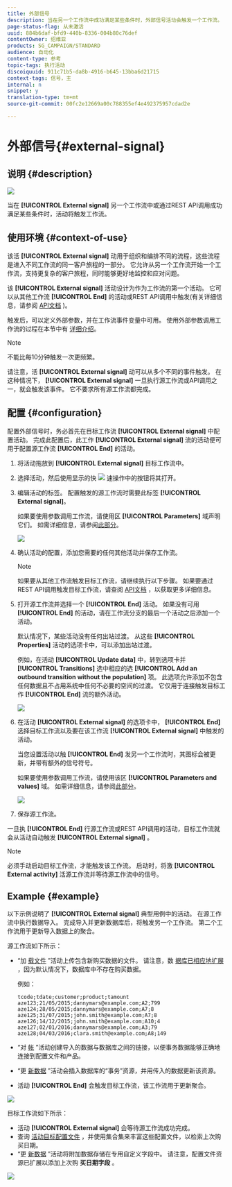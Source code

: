```yaml
---
title: 外部信号
description: 当在另一个工作流中成功满足某些条件时，外部信号活动会触发一个工作流。
page-status-flag: 从未激活
uuid: 884b6daf-bfd9-440b-8336-004b80c76def
contentOwner: 绍维亚
products: SG_CAMPAIGN/STANDARD
audience: 自动化
content-type: 参考
topic-tags: 执行活动
discoiquuid: 911c71b5-da8b-4916-b645-13bba6d21715
context-tags: 信号，主
internal: n
snippet: y
translation-type: tm+mt
source-git-commit: 00fc2e12669a00c788355ef4e492375957cdad2e

---
```



# 外部信号{#external-signal}

## 说明 {#description}

![](assets/signal.png)

当在 **[!UICONTROL External signal]** 另一个工作流中或通过REST API调用成功满足某些条件时，活动将触发工作流。

## 使用环境 {#context-of-use}

该活 **[!UICONTROL External signal]** 动用于组织和编排不同的流程，这些流程是进入不同工作流的同一客户旅程的一部分。 它允许从另一个工作流开始一个工作流，支持更复杂的客户旅程，同时能够更好地监控和应对问题。

该 **[!UICONTROL External signal]** 活动设计为作为工作流的第一个活动。 它可以从其他工作流 **[!UICONTROL End]** 的活动或REST API调用中触发(有关详细信息，请参阅 [API文档](https://final-docs.campaign.adobe.com/doc/standard/en/api/ACS_API.html#triggering-a-signal-activity) )。

触发后，可以定义外部参数，并在工作流事件变量中可用。 使用外部参数调用工作流的过程在本节中有 [详细介绍](../../automating/using/calling-a-workflow-with-external-parameters.md)。

>[!NOTE]
>
>不能比每10分钟触发一次更频繁。

请注意，活 **[!UICONTROL External signal]** 动可以从多个不同的事件触发。 在这种情况下， **[!UICONTROL External signal]** 一旦执行源工作流或API调用之一，就会触发该事件。 它不要求所有源工作流都完成。

## 配置 {#configuration}

配置外部信号时，务必首先在目标工作流 **[!UICONTROL External signal]** 中配置活动。 完成此配置后，此工作 **[!UICONTROL External signal]** 流的活动便可用于配置源工作流 **[!UICONTROL End]** 的活动。

1. 将活动拖放到 **[!UICONTROL External signal]** 目标工作流中。
1. 选择活动，然后使用显示的快 ![](assets/edit_darkgrey-24px.png) 速操作中的按钮将其打开。
1. 编辑活动的标签。 配置触发的源工作流时需要此标签 **[!UICONTROL External signal]**。

   如果要使用参数调用工作流，请使用区 **[!UICONTROL Parameters]** 域声明它们。 如需详细信息，请参阅[此部分](../../automating/using/calling-a-workflow-with-external-parameters.md#declaring-the-parameters-in-the-external-signal-activity)。

   ![](assets/external_signal_configuration.png)

1. 确认活动的配置，添加您需要的任何其他活动并保存工作流。

   >[!NOTE]
   >
   >如果要从其他工作流触发目标工作流，请继续执行以下步骤。 如果要通过REST API调用触发目标工作流，请查阅 [API文档](https://final-docs.campaign.adobe.com/doc/standard/en/api/ACS_API.html#triggering-a-signal-activity) ，以获取更多详细信息。

1. 打开源工作流并选择一个 **[!UICONTROL End]** 活动。 如果没有可用 **[!UICONTROL End]** 的活动，请在工作流分支的最后一个活动之后添加一个活动。

   默认情况下，某些活动没有任何出站过渡。 从这些 **[!UICONTROL Properties]** 活动的选项卡中，可以添加出站过渡。

   例如，在活动 **[!UICONTROL Update data]** 中，转到选项卡并 **[!UICONTROL Transitions]** 选中相应的选 **[!UICONTROL Add an outbound transition without the population]** 项。 此选项允许添加不包含任何数据且不占用系统中任何不必要的空间的过渡。 它仅用于连接触发目标工作 **[!UICONTROL End]** 流的额外活动。

   ![](assets/external_signal_empty_transition.png)

1. 在活动 **[!UICONTROL External signal]** 的选项卡中， **[!UICONTROL End]** 选择目标工作流以及要在该工作流 **[!UICONTROL External signal]** 中触发的活动。

   当您设置活动以触 **[!UICONTROL End]** 发另一个工作流时，其图标会被更新，并带有额外的信号符号。

   如果要使用参数调用工作流，请使用该区 **[!UICONTROL Parameters and values]** 域。 如需详细信息，请参阅[此部分](../../automating/using/calling-a-workflow-with-external-parameters.md#defining-the-parameters-when-calling-the-workflow)。

   ![](assets/external_signal_end.png)

1. 保存源工作流。

一旦执 **[!UICONTROL End]** 行源工作流或REST API调用的活动，目标工作流就会从活动自动触发 **[!UICONTROL External signal]** 。

>[!NOTE]
>
>必须手动启动目标工作流，才能触发该工作流。 启动时，将激 **[!UICONTROL External activity]** 活源工作流并等待源工作流中的信号。

## Example {#example}

以下示例说明了 **[!UICONTROL External signal]** 典型用例中的活动。 在源工作流中执行数据导入。 完成导入并更新数据库后，将触发另一个工作流。 第二个工作流用于更新导入数据上的聚合。

源工作流如下所示：

* “加 [载文件](../../automating/using/load-file.md) ”活动上传包含新购买数据的文件。 请注意，数 [据库已相应地扩展](../../developing/using/data-model-concepts.md) ，因为默认情况下，数据库中不存在购买数据。

   例如：

   ```
   tcode;tdate;customer;product;tamount
   aze123;21/05/2015;dannymars@example.com;A2;799
   aze124;28/05/2015;dannymars@example.com;A7;8
   aze125;31/07/2015;john.smith@example.com;A7;8
   aze126;14/12/2015;john.smith@example.com;A10;4
   aze127;02/01/2016;dannymars@example.com;A3;79
   aze128;04/03/2016;clara.smith@example.com;A8;149
   ```

* “对 [帐](../../automating/using/reconciliation.md) ”活动创建导入的数据与数据库之间的链接，以便事务数据能够正确地连接到配置文件和产品。
* “更 [新数据](../../automating/using/update-data.md) ”活动会插入数据库的“事务”资源，并用传入的数据更新该资源。
* 活动 **[!UICONTROL End]** 会触发目标工作流，该工作流用于更新聚合。

![](assets/signal_example_source1.png)

目标工作流如下所示：

* 活动 **[!UICONTROL External signal]** 会等待源工作流成功完成。
* 查询 [活动目标配置文件](../../automating/using/query.md#enriching-data) ，并使用集合集来丰富这些配置文件，以检索上次购买日期。
* “更 [新数据](../../automating/using/update-data.md) ”活动将附加数据存储在专用自定义字段中。 请注意，配置文件资源已扩展以添加上次购 **买日期字段** 。

![](assets/signal_example_source2.png)

